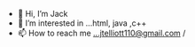 - 👋 Hi, I’m Jack
- 👀 I’m interested in ...html, java ,c++
- 📫 How to reach me ...jtelliott110@gmail.com /

<!---
sc-delll/sc-delll is a ✨ special ✨ repository because its `README.md` (this file) appears on your GitHub profile.
You can click the Preview link to take a look at your changes.
--->
